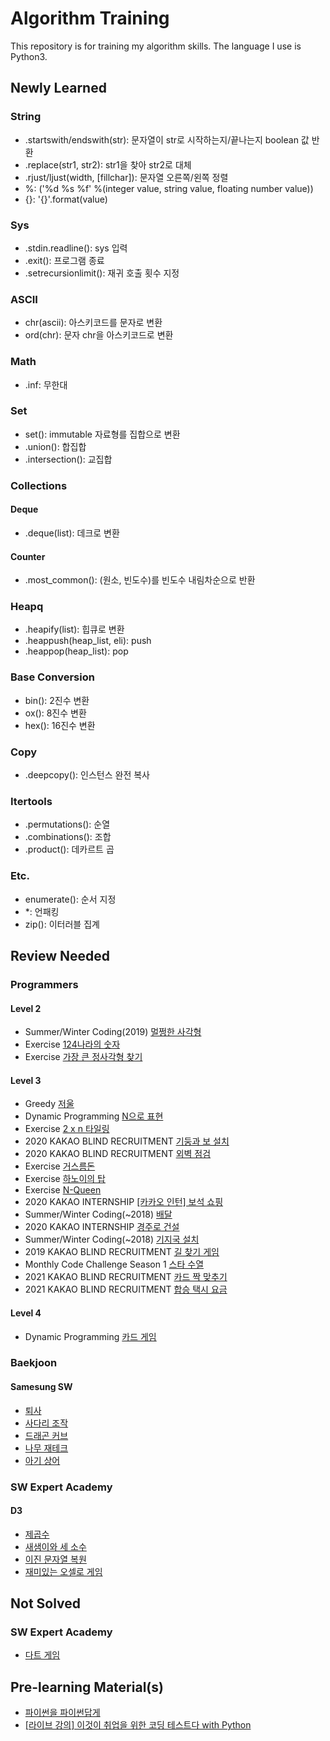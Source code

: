 # Algorithm Training
This repository is for training my algorithm skills.
The language I use is Python3.

## Newly Learned
### String
+ .startswith/endswith(str): 문자열이 str로 시작하는지/끝나는지 boolean 값 반환
+ .replace(str1, str2): str1을 찾아 str2로 대체
+ .rjust/ljust(width, [fillchar]): 문자열 오른쪽/왼쪽 정렬
+ %: ('%d %s %f' %(integer value, string value, floating number value))
+ {}: '{}'.format(value)

### Sys
+ .stdin.readline(): sys 입력
+ .exit(): 프로그램 종료
+ .setrecursionlimit(): 재귀 호출 횟수 지정

### ASCII
+ chr(ascii): 아스키코드를 문자로 변환
+ ord(chr): 문자 chr을 아스키코드로 변환

### Math
+ .inf: 무한대

### Set
+ set(): immutable 자료형를 집합으로 변환
+ .union(): 합집합
+ .intersection(): 교집합

### Collections
#### Deque
+ .deque(list): 데크로 변환
#### Counter
+ .most_common(): (원소, 빈도수)를 빈도수 내림차순으로 반환

### Heapq
+ .heapify(list): 힙큐로 변환
+ .heappush(heap_list, eli): push
+ .heappop(heap_list): pop

### Base Conversion
+ bin(): 2진수 변환
+ ox(): 8진수 변환
+ hex(): 16진수 변환

### Copy
+ .deepcopy(): 인스턴스 완전 복사

### Itertools
+ .permutations(): 순열
+ .combinations(): 조합
+ .product(): 데카르트 곱

### Etc.
+ enumerate(): 순서 지정
+ *: 언패킹
+ zip(): 이터러블 집계

## Review Needed
### Programmers
#### Level 2
+ Summer/Winter Coding(2019) [멀쩡한 사각형](https://programmers.co.kr/learn/courses/30/lessons/62048)
+ Exercise [124나라의 숫자](https://programmers.co.kr/learn/courses/30/lessons/12899)
+ Exercise [가장 큰 정사각형 찾기](https://programmers.co.kr/learn/courses/30/lessons/12905)
#### Level 3
+ Greedy [저울](https://programmers.co.kr/learn/courses/30/lessons/42886)
+ Dynamic Programming [N으로 표현](https://programmers.co.kr/learn/courses/30/lessons/42895)
+ Exercise [2 x n 타일링](https://programmers.co.kr/learn/courses/30/lessons/12900)
+ 2020 KAKAO BLIND RECRUITMENT [기둥과 보 설치](https://programmers.co.kr/learn/courses/30/lessons/60061)
+ 2020 KAKAO BLIND RECRUITMENT [외벽 점검](https://programmers.co.kr/learn/courses/30/lessons/60062)
+ Exercise [거스름돈](https://programmers.co.kr/learn/courses/30/lessons/12907)
+ Exercise [하노이의 탑](https://programmers.co.kr/learn/courses/30/lessons/12946)
+ Exercise [N-Queen](https://programmers.co.kr/learn/courses/30/lessons/12952)
+ 2020 KAKAO INTERNSHIP [[카카오 인턴] 보석 쇼핑](https://programmers.co.kr/learn/courses/30/lessons/67258)
+ Summer/Winter Coding(~2018) [배달](https://programmers.co.kr/learn/courses/30/lessons/12978)
+ 2020 KAKAO INTERNSHIP [경주로 건설](https://programmers.co.kr/learn/courses/30/lessons/67259)
+ Summer/Winter Coding(~2018) [기지국 설치](https://programmers.co.kr/learn/courses/30/lessons/12979)
+ 2019 KAKAO BLIND RECRUITMENT [길 찾기 게임](https://programmers.co.kr/learn/courses/30/lessons/42892)
+ Monthly Code Challenge Season 1 [스타 수열](https://programmers.co.kr/learn/courses/30/lessons/70130)
+ 2021 KAKAO BLIND RECRUITMENT [카드 짝 맞추기](https://programmers.co.kr/learn/courses/30/lessons/72415)
+ 2021 KAKAO BLIND RECRUITMENT [합승 택시 요금](https://programmers.co.kr/learn/courses/30/lessons/72413)
#### Level 4
+ Dynamic Programming [카드 게임](https://programmers.co.kr/learn/courses/30/lessons/42896)

### Baekjoon
#### Samesung SW
+ [퇴사](https://www.acmicpc.net/problem/14501)
+ [사다리 조작](https://www.acmicpc.net/problem/15684)
+ [드래곤 커브](https://www.acmicpc.net/problem/15685)
+ [나무 재테크](https://www.acmicpc.net/problem/16235)
+ [아기 상어](https://www.acmicpc.net/problem/16236)

### SW Expert Academy
#### D3
+ [제곱수](https://swexpertacademy.com/main/code/problem/problemDetail.do?contestProbId=AXWXH_h695kDFAST&categoryId=AXWXH_h695kDFAST&categoryType=CODE)
+ [새샘이와 세 소수](https://swexpertacademy.com/main/code/problem/problemDetail.do?problemLevel=3&contestProbId=AWaJ3q8qV-4DFAUQ&categoryId=AWaJ3q8qV-4DFAUQ&categoryType=CODE&problemTitle=&orderBy=FIRST_REG_DATETIME&selectCodeLang=PYTHON&select-1=3&pageSize=10&pageIndex=3)
+ [이진 문자열 복원](https://swexpertacademy.com/main/code/problem/problemDetail.do?contestProbId=AWUiwoe6o00DFAVT)
+ [재미있는 오셀로 게임](https://swexpertacademy.com/main/code/problem/problemDetail.do?problemLevel=3&contestProbId=AWQmA4uK8ygDFAXj&categoryId=AWQmA4uK8ygDFAXj&categoryType=CODE&problemTitle=&orderBy=FIRST_REG_DATETIME&selectCodeLang=PYTHON&select-1=3&pageSize=10&pageIndex=4)

## Not Solved
### SW Expert Academy
+ [다트 게임](https://swexpertacademy.com/main/code/problem/problemDetail.do?contestProbId=AXZuaLsqz9wDFAST)

## Pre-learning Material(s)
+ [파이썬을 파이썬답게](https://programmers.co.kr/learn/courses/4008)
+ [[라이브 강의] 이것이 취업을 위한 코딩 테스트다 with Python](https://www.youtube.com/playlist?list=PLRx0vPvlEmdBFBFOoK649FlEMouHISo8N)
